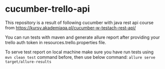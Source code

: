 # cucumber-trello-api

This repository is a result of following cucumber with java rest api course from https://kursy.akademiaqa.pl/cucumber-w-testach-rest-api/

You can run tests with maven and generate allure report after providing your trello auth token in resources.trello.properties file.

To serve test report on local machine make sure you have run tests using `mvn clean test` command before, then use below command:
`allure serve target/allure-results`
